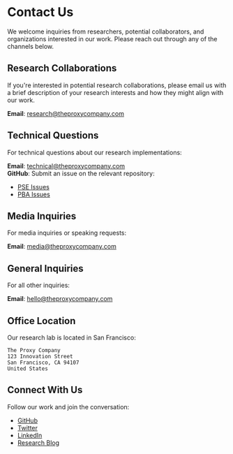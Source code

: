 # Contact Us

We welcome inquiries from researchers, potential collaborators, and organizations interested in our work. Please reach out through any of the channels below.

## Research Collaborations

If you're interested in potential research collaborations, please email us with a brief description of your research interests and how they might align with our work.

**Email**: research@theproxycompany.com

## Technical Questions

For technical questions about our research implementations:

**Email**: technical@theproxycompany.com  
**GitHub**: Submit an issue on the relevant repository:
- [PSE Issues](https://github.com/TheProxyCompany/proxy-structuring-engine/issues)
- [PBA Issues](https://github.com/TheProxyCompany/proxy-base-agent/issues)

## Media Inquiries

For media inquiries or speaking requests:

**Email**: media@theproxycompany.com

## General Inquiries

For all other inquiries:

**Email**: hello@theproxycompany.com

## Office Location

Our research lab is located in San Francisco:

```
The Proxy Company
123 Innovation Street
San Francisco, CA 94107
United States
```

## Connect With Us

Follow our work and join the conversation:

- [GitHub](https://github.com/TheProxyCompany)
- [Twitter](https://twitter.com/ProxyCompany)
- [LinkedIn](https://linkedin.com/company/the-proxy-company)
- [Research Blog](https://blog.theproxycompany.com)